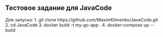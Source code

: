<h2>Тестовое задание для JavaCode</h2>
Для запуска:
1. git clone https://github.com/MaximKlimenko/JavaCode.git
2. cd JavaCode
3. docker build -t my-go-app .
4. docker-compose up --build
